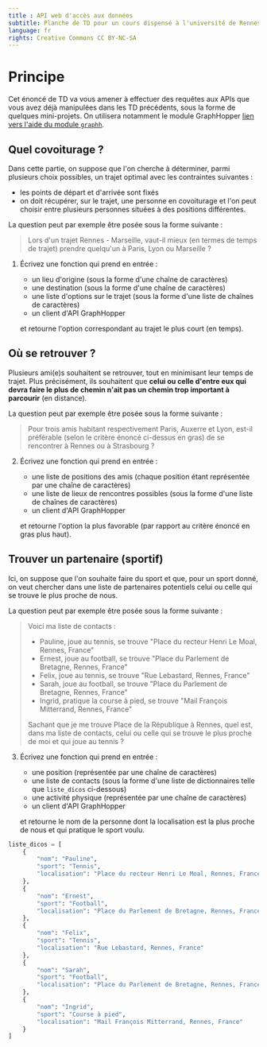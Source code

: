 ```yaml
---
title : API web d'accès aux données
subtitle: Planche de TD pour un cours dispensé à l'université de Rennes 2
language: fr
rights: Creative Commons CC BY-NC-SA
---
```



# Principe

Cet énoncé de TD va vous amener à effectuer des requêtes aux APIs que vous avez déjà manipulées dans les TD précédents, sous la forme de quelques mini-projets.
On utilisera notamment le module GraphHopper [lien vers l'aide du module `graphh`](https://graphh.readthedocs.io/en/latest/).

## Quel covoiturage ?

Dans cette partie, on suppose que l'on cherche à déterminer, parmi plusieurs choix possibles, un trajet optimal avec les contraintes suivantes :

* les points de départ et d'arrivée sont fixés
* on doit récupérer, sur le trajet, une personne en covoiturage et l'on peut choisir entre plusieurs personnes situées à des positions différentes.

La question peut par exemple être posée sous la forme suivante :

> Lors d'un trajet Rennes - Marseille, vaut-il mieux (en termes de temps de trajet) prendre quelqu'un à Paris, Lyon ou Marseille ?

1. Écrivez une fonction qui prend en entrée :
    * un lieu d'origine (sous la forme d'une chaîne de caractères)
    * une destination (sous la forme d'une chaîne de caractères)
    * une liste d'options sur le trajet (sous la forme d'une liste de chaînes de caractères)
    * un client d'API GraphHopper
    
   et retourne l'option correspondant au trajet le plus court (en temps).

## Où se retrouver ?

Plusieurs ami(e)s souhaitent se retrouver, tout en minimisant leur temps de trajet.
Plus précisément, ils souhaitent que **celui ou celle d'entre eux qui devra faire le plus de chemin n'ait pas un chemin trop important à parcourir** (en distance).

La question peut par exemple être posée sous la forme suivante :

> Pour trois amis habitant respectivement Paris, Auxerre et Lyon, est-il préférable (selon le critère énoncé ci-dessus en gras) de se rencontrer à Rennes ou à Strasbourg ?

2. Écrivez une fonction qui prend en entrée :
    * une liste de positions des amis (chaque position étant représentée par une chaîne de caractères)
    * une liste de lieux de rencontres possibles (sous la forme d'une liste de chaînes de caractères)
    * un client d'API GraphHopper
    
   et retourne l'option la plus favorable (par rapport au critère énoncé en gras plus haut).

## Trouver un partenaire (sportif)

Ici, on suppose que l'on souhaite faire du sport et que, pour un sport donné, on veut chercher dans une liste de partenaires potentiels celui ou celle qui se trouve le plus proche de nous.

La question peut par exemple être posée sous la forme suivante :

> Voici ma liste de contacts :
> * Pauline, joue au tennis, se trouve "Place du recteur Henri Le Moal, Rennes, France"
> * Ernest, joue au football, se trouve "Place du Parlement de Bretagne, Rennes, France"
> * Felix, joue au tennis, se trouve "Rue Lebastard, Rennes, France"
> * Sarah, joue au football, se trouve "Place du Parlement de Bretagne, Rennes, France"
> * Ingrid, pratique la course à pied, se trouve "Mail François Mitterrand, Rennes, France"
> 
> Sachant que je me trouve Place de la République à Rennes, quel est, dans ma liste de contacts, celui ou celle qui se trouve le plus proche de moi et qui joue au tennis ?

3. Écrivez une fonction qui prend en entrée :
    * une position (représentée par une chaîne de caractères)
    * une liste de contacts (sous la forme d'une liste de dictionnaires telle que `liste_dicos` ci-dessous)
    * une activité physique (représentée par une chaîne de caractères)
    * un client d'API GraphHopper
    
   et retourne le nom de la personne dont la localisation est la plus proche de nous et qui pratique le sport voulu.

```python
liste_dicos = [
    {
        "nom": "Pauline",
        "sport": "Tennis",
        "localisation": "Place du recteur Henri Le Moal, Rennes, France"
    },
    {
        "nom": "Ernest",
        "sport": "Football",
        "localisation": "Place du Parlement de Bretagne, Rennes, France"
    },
    {
        "nom": "Felix",
        "sport": "Tennis",
        "localisation": "Rue Lebastard, Rennes, France"
    },
    {
        "nom": "Sarah",
        "sport": "Football",
        "localisation": "Place du Parlement de Bretagne, Rennes, France"
    },
    {
        "nom": "Ingrid",
        "sport": "Course à pied",
        "localisation": "Mail François Mitterrand, Rennes, France"
    }
]
```